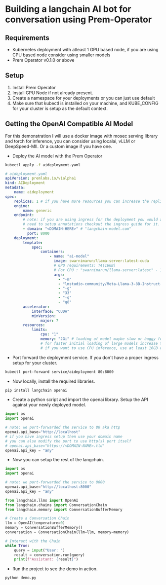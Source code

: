 # Building a langchain AI bot for conversation using Prem-Operator

## Requirements

- Kubernetes deployment with atleast 1 GPU based node, if you are using CPU based node consider using smaller models
- Prem Operator v0.1.0 or above

## Setup

1. Install Prem Operator
2. Install GPU Node if not already present.
3. Create a namespace for your deployments or you can just use default
4. Make sure that kubectl is installed on your machine, and KUBE_CONFIG for your cluster is setup as the default context.

## Getting the OpenAI Compatible AI Model

For this demonstration I will use a docker image with mosec serving library and torch for inference, you can consider using localai, vLLM or DeepSpeed-MII.
Or a custom image if you have one.

- Deploy the AI model with the Prem Operator

```bash
kubectl apply -f aideployment.yaml
```

```yaml
# aideployment.yaml
apiVersion: premlabs.io/v1alpha1
kind: AIDeployment
metadata:
    name: aideployment
spec:
    replicas: 1 # if you have more resources you can increase the replicas and the models will load balance the requests
    engine:
        name: generic 
    endpoint:
        # note: if you are using ingress for the deployment you would also
        # need to setup annotations checkout the ingress guide for it.
        - domain: "<DOMAIN-HERE>" # "langchain-model.com"
          port: 8000
    deployment:
        template:
            spec:
                containers:
                    - name: "ai-model"
                      image: swarnimarun/llama-server:latest-cuda
                      # GPU requirements: T4(16GB)
                      # For CPU : "swarnimarun/llama-server:latest" - 16GB
                      args:
                        - "-m"
                        - "lmstudio-community/Meta-Llama-3-8B-Instruct-GGUF"
                        - "-g"
                        - "33"
                        - "-q"
                        - "q8"
        accelerator:
            interface: "CUDA"
            minVersion:
                major: 7
        resources:
            limits:
                cpu: "1"
                memory: "2Gi" # loading of model maybe slow or buggy for large models with low RAM
                # for faster initial loading of large models increase to at least 8GB of RAM
                # if you want to use CPU inference, use at least 16GB of RAM for 7B models
```

- Port forward the deployment service. If you don't have a proper ingress setup for your cluster.

```bash
kubectl port-forward service/aideployment 80:8000
```

- Now locally, install the required libraries.

```bash
pip install langchain openai
```

- Create a python script and import the openai library. Setup the API against your newly deployed model.

```python
import os
import openai

# note: we port-forwarded the service to 80 aka http
openai.api_base="http://localhost"
# if you have ingress setup then use your domain name
# you can also modify the port to use http(s) port itself
# openai.api_base="https://<DOMAIN-NAME>.tld" 
openai.api_key = "any"
```

- Now you can setup the rest of the langchain.

```python
import os
import openai

# note: we port-forwarded the service to 8000
openai.api_base="http://localhost:8000"
openai.api_key = "any"

from langchain.llms import OpenAI
from langchain.chains import ConversationChain
from langchain.memory import ConversationBufferMemory

# Create a Conversation Chain
llm = OpenAI(temperature=0)
memory = ConversationBufferMemory()
conversation = ConversationChain(llm=llm, memory=memory)

# Interact with the Chain
while True:
    query = input("User: ")
    result = conversation.run(query)
    print(f"Assistant: {result}")
```

- Run the project to see the demo in action.

```bash
python demo.py
```
